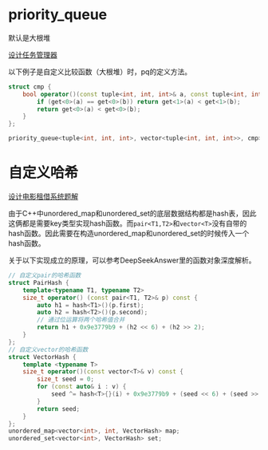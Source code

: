 # priority_queue
默认是大根堆

[设计任务管理器](https://leetcode.cn/problems/design-task-manager/description/?envType=problem-list-v2&envId=Ma4Djko1)

以下例子是自定义比较函数（大根堆）时，pq的定义方法。
```c++
struct cmp {
	bool operator()(const tuple<int, int, int>& a, const tuple<int, int, int>& b) const {
		if (get<0>(a) == get<0>(b)) return get<1>(a) < get<1>(b);
		return get<0>(a) < get<0>(b);
	}
};

priority_queue<tuple<int, int, int>, vector<tuple<int, int, int>>, cmp> pq;
```

# 自定义哈希

[设计电影租借系统题解](https://leetcode.cn/problems/design-movie-rental-system/solutions/846541/she-ji-dian-ying-zu-jie-xi-tong-by-leetc-dv3z/?envType=problem-list-v2&envId=Ma4Djko1)

由于C++中unordered_map和unordered_set的底层数据结构都是hash表，因此这俩都是需要key类型实现hash函数。而`pair<T1,T2>`和`vector<T>`没有自带的hash函数。因此需要在构造unordered_map和unordered_set的时候传入一个hash函数。

关于以下实现成立的原理，可以参考DeepSeekAnswer里的函数对象深度解析。
```c++
// 自定义pair的哈希函数
struct PairHash {
	template<typename T1, typename T2>
	size_t operator() (const pair<T1, T2>& p) const {
		auto h1 = hash<T1>()(p.first);
		auto h2 = hash<T2>()(p.second);
		// 通过位运算将两个哈希值合并
		return h1 + 0x9e3779b9 + (h2 << 6) + (h2 >> 2);
	}
};
// 自定义vector的哈希函数
struct VectorHash {
	template <typename T>
	size_t operator()(const vector<T>& v) const {
		size_t seed = 0;
		for (const auto& i : v) {
			seed ^= hash<T>{}(i) + 0x9e3779b9 + (seed << 6) + (seed >> 2);
		}
		return seed;
	}
};
unordered_map<vector<int>, int, VectorHash> map;
unordered_set<vector<int>, VectorHash> set;
```

